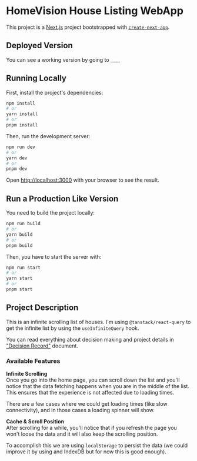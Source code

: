 # HomeVision House Listing WebApp

This project is a [Next.js](https://nextjs.org) project bootstrapped with [`create-next-app`](https://nextjs.org/docs/app/api-reference/cli/create-next-app).

## Deployed Version

You can see a working version by going to ____

## Running Locally

First, install the project's dependencies:

```bash
npm install
# or
yarn install
# or
pnpm install
```

Then, run the development server:

```bash
npm run dev
# or
yarn dev
# or
pnpm dev
```

Open [http://localhost:3000](http://localhost:3000) with your browser to see the result.

## Run a Production Like Version

You need to build the project locally:

```bash
npm run build
# or
yarn build
# or
pnpm build
```

Then, you have to start the server with:

```bash
npm run start
# or
yarn start
# or
pnpm start
```

## Project Description

This is an infinite scrolling list of houses. I'm using `@tanstack/react-query` to get the infinite list by using the `useInfiniteQuery` hook.

You can read everything about decision making and project details in ["Decision Record"](https://www.notion.so/HomeVision-Challenge-Decision-Record-1eeb4d60432b80fea0d8f043a14b96f4?pvs=4) document.

### Available Features

**Infinite Scrolling**\
Once you go into the home page, you can scroll down the list and you'll notice that the data fetching happens when you are in the middle of the list. This ensures that the experience is not affected due to loading times.

There are a few cases where we could get loading times (like slow connectivity), and in those cases a loading spinner will show.

**Cache & Scroll Position**\
After scrolling for a while, you'll notice that if you refresh the page you won't loose the data and it will also keep the scrolling position.

To accomplish this we are using `localStorage` to persist the data (we could improve it by using and IndexDB but for now this is good enough).